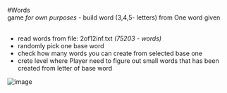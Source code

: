 #Words<br>
game <i>for own purposes</i> - build word (3,4,5- letters) from One word given<br><BR>

- read words from file: 2of12inf.txt <i>(75203 - words)</i>
- randomly pick one base word
- check how many words you can create from selected base one 
- crete level where Player need to figure out small words that has been created from letter of base word
  
![image](https://github.com/user-attachments/assets/302cc363-5438-43d6-9f1a-2017a6504be2)
